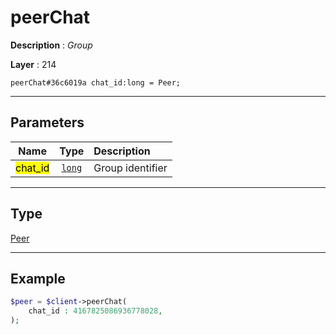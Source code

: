 # peerChat

**Description** : *Group*

**Layer** : 214

```tl
peerChat#36c6019a chat_id:long = Peer;
```

---

## Parameters

| Name | Type | Description |
| :---: | :---: | :--- |
| <mark>chat_id</mark> | [`long`](type/long) | Group identifier |

---

## Type

[Peer](type/Peer)

---

## Example

```php
$peer = $client->peerChat(
	chat_id : 4167825086936778028,
);
```